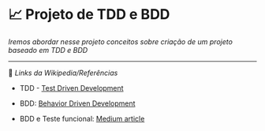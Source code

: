 # :chart_with_upwards_trend: Projeto de TDD e BDD

*Iremos abordar nesse projeto conceitos sobre criação de um projeto baseado em TDD e BDD*

--- 

:flags: *Links da Wikipedia/Referências*
- TDD - [Test Driven Development](https://pt.wikipedia.org/wiki/Test-driven_development)

- BDD: [Behavior Driven Development](https://pt.wikipedia.org/wiki/Behavior_Driven_Development)

- BDD e Teste funcional: [Medium article](https://medium.com/javascript-scene/behavior-driven-development-bdd-and-functional-testing-62084ad7f1f2)




